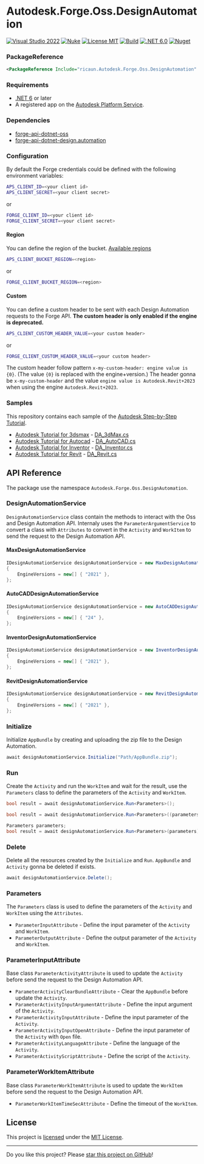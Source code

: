 # Autodesk.Forge.Oss.DesignAutomation

[![Visual Studio 2022](https://img.shields.io/badge/Visual%20Studio-2022-blue)](https://github.com/ricaun-io/forge-api-dotnet-oss.design.automation)
[![Nuke](https://img.shields.io/badge/Nuke-Build-blue)](https://nuke.build/)
[![License MIT](https://img.shields.io/badge/License-MIT-blue.svg)](LICENSE)
[![Build](https://github.com/ricaun-io/forge-api-dotnet-oss.design.automation/actions/workflows/Build.yml/badge.svg)](https://github.com/ricaun-io/forge-api-dotnet-oss.design.automation/actions)
[![.NET 6.0](https://img.shields.io/badge/.NET%206.0-blue.svg)](https://github.com/ricaun-io/forge-api-dotnet-oss.design.automation)
[![Nuget](https://img.shields.io/nuget/v/ricaun.Autodesk.Forge.Oss.DesignAutomation?logo=nuget&label=nuget&color=blue)](https://www.nuget.org/packages/ricaun.Autodesk.Forge.Oss.DesignAutomation)

### PackageReference

```xml
<PackageReference Include="ricaun.Autodesk.Forge.Oss.DesignAutomation" Version="*" />
```

### Requirements

- [.NET 6](https://dotnet.microsoft.com/en-us/download/dotnet/6.0) or later
- A registered app on the [Autodesk Platform Service](http://aps.autodesk.com). 

### Dependencies

* [forge-api-dotnet-oss](https://github.com/ricaun-io/forge-api-dotnet-oss)
* [forge-api-dotnet-design.automation](https://github.com/Autodesk-Forge/forge-api-dotnet-design.automation)

### Configuration

By default the Forge credentials could be defined with the following environment variables:

```bash
APS_CLIENT_ID=<your client id>
APS_CLIENT_SECRET=<your client secret>
```

or

```bash
FORGE_CLIENT_ID=<your client id>
FORGE_CLIENT_SECRET=<your client secret>
```

#### Region

You can define the region of the bucket. [Available regions](https://aps.autodesk.com/en/docs/data/v2/reference/http/buckets-POST/)

```bash
APS_CLIENT_BUCKET_REGION=<region>
```

or

```bash
FORGE_CLIENT_BUCKET_REGION=<region>
```

#### Custom

You can define a custom header to be sent with each Design Automation requests to the Forge API.
**The custom header is only enabled if the engine is deprecated.**

```bash
APS_CLIENT_CUSTOM_HEADER_VALUE=<your custom header>
```

or

```bash
FORGE_CLIENT_CUSTOM_HEADER_VALUE=<your custom header>
```

The custom header follow pattern `x-my-custom-header: engine value is {0}`. (The value `{0}` is replaced with the engine+version.)
The header gonna be `x-my-custom-header` and the value `engine value is Autodesk.Revit+2023` when using the engine `Autodesk.Revit+2023`.

### Samples

This repository contains each sample of the [Autodesk Step-by-Step Tutorial](https://aps.autodesk.com/en/docs/design-automation/v3/tutorials/).

* [Autodesk Tutorial for 3dsmax](https://aps.autodesk.com/en/docs/design-automation/v3/tutorials/3dsmax/) - [DA_3dMax.cs](Autodesk.Forge.Oss.DesignAutomation.Samples/DA_3dMax.cs)
* [Autodesk Tutorial for Autocad](https://aps.autodesk.com/en/docs/design-automation/v3/tutorials/autocad/) - [DA_AutoCAD.cs](Autodesk.Forge.Oss.DesignAutomation.Samples/DA_AutoCAD.cs)
* [Autodesk Tutorial for Inventor](https://aps.autodesk.com/en/docs/design-automation/v3/tutorials/inventor/) - [DA_Inventor.cs](Autodesk.Forge.Oss.DesignAutomation.Samples/DA_Inventor.cs)
* [Autodesk Tutorial for Revit](https://aps.autodesk.com/en/docs/design-automation/v3/tutorials/revit/) - [DA_Revit.cs](Autodesk.Forge.Oss.DesignAutomation.Samples/DA_Revit.cs)

## API Reference

The package use the namespace `Autodesk.Forge.Oss.DesignAutomation`.

### DesignAutomationService

`DesignAutomationService` class contain the methods to interact with the Oss and Design Automation API. 
Internaly uses the `ParameterArgumentService` to convert a class with `Attributes` to convert in the `Activity` and `WorkItem` to send the request to the Design Automation API.

#### MaxDesignAutomationService
```csharp
IDesignAutomationService designAutomationService = new MaxDesignAutomationService("AppName")
{
	EngineVersions = new[] { "2021" },
};
```
#### AutoCADDesignAutomationService
```csharp
IDesignAutomationService designAutomationService = new AutoCADDesignAutomationService("AppName")
{
	EngineVersions = new[] { "24" },
};
```
#### InventorDesignAutomationService
```csharp
IDesignAutomationService designAutomationService = new InventorDesignAutomationService("AppName")
{
	EngineVersions = new[] { "2021" },
};
```
#### RevitDesignAutomationService
```csharp
IDesignAutomationService designAutomationService = new RevitDesignAutomationService("AppName")
{
	EngineVersions = new[] { "2021" },
};
```

### Initialize

Initialize `AppBundle` by creating and uploading the zip file to the Design Automation.

```csharp
await designAutomationService.Initialize("Path/AppBundle.zip");
```

### Run

Create the `Activity` and run the `WorkItem` and wait for the result, use the `Parameters` class to define the parameters of the `Activity` and `WorkItem`.

```csharp
bool result = await designAutomationService.Run<Parameters>();
```

```csharp
bool result = await designAutomationService.Run<Parameters>((parameters) => {});
```

```csharp
Parameters parameters;
bool result = await designAutomationService.Run<Parameters>(parameters);
```

### Delete

Delete all the resources created by the `Initialize` and `Run`. 
`AppBundle` and `Activity` gonna be deleted if exists.

```csharp
await designAutomationService.Delete();
```

### Parameters

The `Parameters` class is used to define the parameters of the `Activity` and `WorkItem` using the `Attributes`.
* `ParameterInputAttribute` - Define the input parameter of the `Activity` and `WorkItem`.
* `ParameterOutputAttribute` - Define the output parameter of the `Activity` and `WorkItem`.

### ParameterInputAttribute
Base class `ParameterActivityAttribute` is used to update the `Activity` before send the request to the Design Automation API.
* `ParameterActivityClearBundleAttribute` - Clear the `AppBundle` before update the `Activity`.
* `ParameterActivityInputArgumentAttribute` - Define the input argument of the `Activity`.
* `ParameterActivityInputAttribute` - Define the input parameter of the `Activity`.
* `ParameterActivityInputOpenAttribute` - Define the input parameter of the `Activity` with `Open` file.
* `ParameterActivityLanguageAttribute` - Define the language of the `Activity`.
* `ParameterActivityScriptAttribute` - Define the script of the `Activity`.

### ParameterWorkItemAttribute
Base class `ParameterWorkItemAttribute` is used to update the `WorkItem` before send the request to the Design Automation API.

* `ParameterWorkItemTimeSecAttribute` - Define the timeout of the `WorkItem`.

## License

This project is [licensed](LICENSE) under the [MIT License](https://en.wikipedia.org/wiki/MIT_License).

---

Do you like this project? Please [star this project on GitHub](https://github.com/ricaun-io/forge-api-dotnet-oss.design.automation/stargazers)!